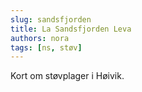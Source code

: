 ```yaml
---
slug: sandsfjorden
title: La Sandsfjorden Leva
authors: nora
tags: [ns, støv]
---
```


Kort om støvplager i Høivik.
